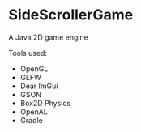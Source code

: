 # SideScrollerGame
A Java 2D game engine

Tools used:
- OpenGL
- GLFW
- Dear ImGui
- GSON
- Box2D Physics
- OpenAL
- Gradle
